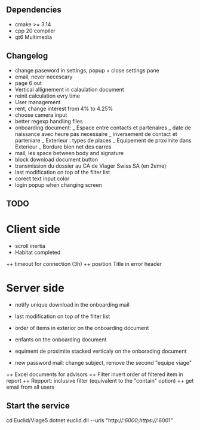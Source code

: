 ## Dependencies

* cmake >= 3.14
* cpp 20 compiler
* qt6 Multimedia

## Changelog
* change paseword in settings, popup + close settings pane
* email, never necescary
* page 6 out
* Vertical allignement in calaulation document 
* reinit calculation evry time
* User management
* rent, change interest from 4% to 4.25%
* choose camera input
* better regexp handling files
* onboarding document: _ Espace entre contacts et partenaires
                       _ date de naissance avec heure pas necessaire
                       _ inversement de contact et parteniare
                       _ Exterieur : types de places
                       _ Equipement de proximite dans Exterieur
                       _ Bordure bien net des carres
* mail, les space between body and signature
* block download document button
* transmission du dossier au CA de Viager Swiss SA (en 2eme)
* last modification on top of the filter list
* corect text input color
* login popup when changing screen

## TODO

# Client side

* scroll inertia
* Habitat completed

++ timeout for connection (3h)
++ position Title in error header

# Server side

* notify unique download in the onboarding mail
* last modification on top of the filter list
* order of items in exterior on the onboarding document
* enfants on the onboarding document 
* equiment de proximite stacked verticaly on the onborading document

* new password mail: change subject, remove the second "equipe viage"

++ Excel documents for advisors 
++ Filter invert order of filtered item in report
++ Repport: inclusive filter (equivalent to the "contain" option)
++ get email from all users

## Start the service
cd Euclid/Viage5
dotnet euclid.dll --urls "http://*:6000;https://*:6001"
